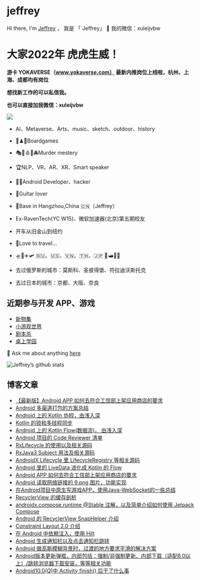 # jeffrey
Hi there, I'm <a href="https://www.jianshu.com/u/30c022b4d2e0">Jeffrey</a> ， 我是 「 Jeffrey」 👋 
我的微信：xuleijvbw

 # 大家2022年 虎虎生威！

**游卡 YOKAVERSE（www.yokaverse.com） 最新内推岗位上线啦，杭州、上海、成都均有岗位**

**想找新工作的可以私信我。**

**也可以直接加我微信：xuleijvbw**

![](https://upload-images.jianshu.io/upload_images/633041-0d1c5a637a72ead5.jpg?imageMogr2/auto-orient/strip%7CimageView2/2/w/600)

- AI、Metaverse、Arts、music、sketch、outdoor、history
- 🎲♟🧩Boardgames
- 🎭🔬🩸🧬🚔Murder  mestery
- 🏆NLP、VR、AR、XR、Smart speaker
- 🧑‍💻Android Developer、hacker
- 🎸Guitar lover

- 📍Base in Hangzhou,China 🇨🇳（Jeffrey）

- Ex-RavenTech(YC W15)、微软加速器(北京)第五期校友

- 开车从旧金山到纽约

- 🌱Love to travel...
- 🛸🚀✈️🛩 🇷🇺、🇺🇸、🇻🇳、🇹🇭、🇯🇵 🚤🛥🚢🚁

- 去过俄罗斯的城市：莫斯科、圣彼得堡、符拉迪沃斯托克
- 去过日本的城市：京都、大阪、奈良

## 近期参与开发 APP、游戏
* [新物集](https://appstore.huawei.com/#/app/C100241271)
* [小游观世界](https://appstore.huawei.com/#/app/C104660865)
* [剧本杀](https://apps.apple.com/cn/app/%E5%89%A7%E6%9C%AC%E6%9D%80-%E8%A1%80%E6%9F%93%E9%92%9F%E6%A5%BC-%E5%89%A7%E6%9C%AC%E6%9D%80%E5%A4%A7%E4%BE%A6%E6%8E%A2-%E5%89%A7%E6%83%85%E5%85%83%E5%AE%87%E5%AE%99%E7%A4%BE%E4%BA%A4%E8%BD%AF%E4%BB%B6/id1429480423)
* [桌上学园](https://hi.sanguosha.cn)


💬 Ask me about anything [here](https://github.com/jeffreyxuworld/jeffreyxuworld/issues)

![Jeffrey’s github stats](https://github-readme-stats.vercel.app/api?username=jeffreyxuworld&show_icons=true&theme=merko)

## 博客文章
* [【最新版】Android APP 如何去符合工信部上架应用商店的要求](https://www.jianshu.com/p/0405713cd975)
* [Android 多渠道打包的方案总结](https://www.jianshu.com/p/0405713cd975)
* [Android 上的 Kotlin 协程，由浅入深](https://www.jianshu.com/p/301bacbda239)
* [Kotlin 的锁和多线程同步](https://www.jianshu.com/p/7dbd035d152d)
* [Android 上的 Kotlin Flow(数据流)， 由浅入深](https://www.jianshu.com/p/281093cabbc7)
* [Android 项目的 Code Reviewer 清单](https://www.jianshu.com/p/ed99726f3d95)
* [RxLifecycle 的使用以及相关源码](https://www.jianshu.com/p/89d399f3b67e)
* [RxJava3 Subject 用法及相关源码](https://www.jianshu.com/p/f41efcf43257)
* [AndroidX Lifecycle 里 LifecycleRegistry 等相关源码](https://www.jianshu.com/p/7e8a1d6029f3)
* [Android 里的 LiveData 进化成 Kotlin 的 Flow](https://www.jianshu.com/p/0cc24c17fa4a)
* [Android APP 如何去符合工信部上架应用商店的要求](https://juejin.cn/post/7042597458924273671)
* [Android 读取网络链接的 9.png 图片，功能实现](https://www.jianshu.com/p/6a387fda413b)
* [在Android项目中原生写游戏APP，使用Java-WebSocket的一些总结](https://www.jianshu.com/p/0e104d64748c)
* [RecyclerView 的缓存剖析](https://www.jianshu.com/p/9616645f1a11)
* [androidx.compose.runtime @Stable 注解，以及简单介绍如何使用 Jetpack Compose](https://www.jianshu.com/p/b4fcf10ba83b)
* [Android 的 RecyclerView SnapHelper 介绍](https://www.jianshu.com/p/c99ac98f8a3f)
* [Constraint Layout 2.0 介绍](https://www.jianshu.com/p/79fd4839f4ea)
* [在 Android 中依赖注入，使用 Hilt](https://www.jianshu.com/p/f458a2aa9ff7) 
* [Android 生成通知栏以及点击通知栏跳转](https://www.jianshu.com/p/0aa868d8a84c)
* [Android 做高斯模糊背景时，过渡的地方要求平滑的解决方案](https://www.jianshu.com/p/41a219ef63ff)
* [Android版本更新弹框，内部包括：强制/非强制更新、内部下载（适配8.0以上）/跳转浏览器下载安装，等等相关功能](https://www.jianshu.com/p/9f4d8b1fef39) 
* [Android10.0(Q)中 Activity finish() 后干了什么事](https://www.jianshu.com/p/f8ee79d40ce1) 

